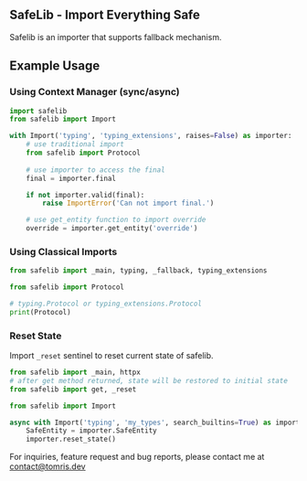 ##  SafeLib - Import Everything Safe

Safelib is an importer that supports fallback mechanism.

## Example Usage

### Using Context Manager (sync/async)
```python
import safelib
from safelib import Import

with Import('typing', 'typing_extensions', raises=False) as importer:
    # use traditional import
    from safelib import Protocol
    
    # use importer to access the final
    final = importer.final

    if not importer.valid(final):
        raise ImportError('Can not import final.')

    # use get_entity function to import override
    override = importer.get_entity('override')
```

### Using Classical Imports

```python
from safelib import _main, typing, _fallback, typing_extensions

from safelib import Protocol

# typing.Protocol or typing_extensions.Protocol
print(Protocol)
```

### Reset State

Import `_reset` sentinel to reset current state of safelib.

```python
from safelib import _main, httpx
# after get method returned, state will be restored to initial state
from safelib import get, _reset 
```

```python
from safelib import Import

async with Import('typing', 'my_types', search_builtins=True) as importer:
    SafeEntity = importer.SafeEntity
    importer.reset_state()
```

For inquiries, feature request and bug reports, please contact me at contact@tomris.dev
